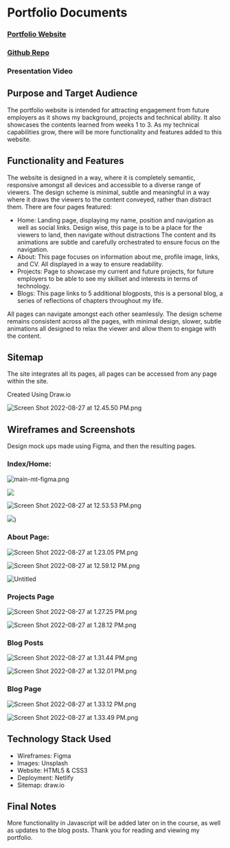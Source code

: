# Portfolio Documents

### [Portfolio Website](https://divijseth.netlify.app/index.html)

### [Github Repo](https://github.com/DjSeth1/DivijSeth_T1A2)

### Presentation Video

## Purpose and Target Audience

The portfolio website is intended for attracting engagement from future employers as it shows my background, projects and technical ability. It also showcases the contents learned from weeks 1 to 3. As my technical capabilities grow, there will be more functionality and features added to this website. 

## Functionality and Features

The website is designed in a way, where it is completely semantic, responsive amongst all devices and accessible to a diverse range of viewers. The design scheme is minimal, subtle and meaningful in a way where it draws the viewers to the content conveyed, rather than distract them. There are four pages featured:

- Home: Landing page, displaying my name, position and navigation as well as social links. Design wise,  this page is to be a place for the viewers to land, then navigate without distractions The content and its animations are subtle and carefully orchestrated to ensure focus on the navigation.
- About: This page focuses on information about me, profile image, links, and CV. All displayed in a way to ensure readability.
- Projects: Page to showcase my current and future projects, for future employers to be able to see my skillset and interests in terms of technology.
- Blogs: This page links to 5 additional blogposts, this is a personal blog, a series of reflections of chapters throughout my life.

All pages can navigate amongst each other seamlessly. The design scheme remains consistent across all the pages, with minimal design, slower, subtle animations all designed to relax the viewer and allow them to engage with the content.

## Sitemap

The site integrates all its pages, all pages can be accessed from any page within the site. 

Created Using Draw.io

![Screen Shot 2022-08-27 at 12.45.50 PM.png](/Screenshots/sitemap.png)

## Wireframes and Screenshots

Design mock ups made using Figma, and then the resulting pages.

### Index/Home:

![main-mt-figma.png](/Screenshots/main-m-figma.png)

![](/Screenshots/main-td-figma.png)

![Screen Shot 2022-08-27 at 12.53.53 PM.png](/Screenshots/main-mt-live.png)

![](Screenshots/main-d-live.png)) 

### About Page:

![Screen Shot 2022-08-27 at 1.23.05 PM.png](/Screenshots/about-mt-figma.png)

![Screen Shot 2022-08-27 at 12.59.12 PM.png](/Screenshots/about-d-figma.png) 

![Untitled](/Screenshots/about-mt-live.png)
  

### Projects Page

![Screen Shot 2022-08-27 at 1.27.25 PM.png](/Screenshots/projects-mtd-figma.png)

![Screen Shot 2022-08-27 at 1.28.12 PM.png](/Screenshots/projects-mtd-live.png)

### Blog Posts

![Screen Shot 2022-08-27 at 1.31.44 PM.png](/Screenshots/blogpost-figma.png)

![Screen Shot 2022-08-27 at 1.32.01 PM.png](/Screenshots/blogpost-live.png)

### Blog Page

![Screen Shot 2022-08-27 at 1.33.12 PM.png](/Screenshots/blog-figma.png)

![Screen Shot 2022-08-27 at 1.33.49 PM.png](/Screenshots/blog-live.png)

## Technology Stack Used

- Wireframes: Figma
- Images: Unsplash
- Website: HTML5 & CSS3
- Deployment: Netlify
- Sitemap: draw.io

## Final Notes

More functionality in Javascript will be added later on in the course, as well as updates to the blog posts. Thank you for reading and viewing my portfolio.
